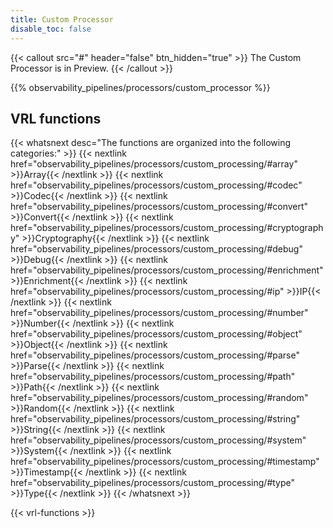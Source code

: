 ```yaml
---
title: Custom Processor
disable_toc: false
---
```


{{< callout src="#" header="false" btn_hidden="true" >}}
The Custom Processor is in Preview.
{{< /callout >}}

{{% observability_pipelines/processors/custom_processor %}}

## VRL functions

{{< whatsnext desc="The functions are organized into the following categories:" >}}
    {{< nextlink href="observability_pipelines/processors/custom_processing/#array" >}}Array{{< /nextlink >}}
    {{< nextlink href="observability_pipelines/processors/custom_processing/#codec" >}}Codec{{< /nextlink >}}
    {{< nextlink href="observability_pipelines/processors/custom_processing/#convert" >}}Convert{{< /nextlink >}}
    {{< nextlink href="observability_pipelines/processors/custom_processing/#cryptography" >}}Cryptography{{< /nextlink >}}
    {{< nextlink href="observability_pipelines/processors/custom_processing/#debug" >}}Debug{{< /nextlink >}}
    {{< nextlink href="observability_pipelines/processors/custom_processing/#enrichment" >}}Enrichment{{< /nextlink >}}
    {{< nextlink href="observability_pipelines/processors/custom_processing/#ip" >}}IP{{< /nextlink >}}
    {{< nextlink href="observability_pipelines/processors/custom_processing/#number" >}}Number{{< /nextlink >}}
    {{< nextlink href="observability_pipelines/processors/custom_processing/#object" >}}Object{{< /nextlink >}}
    {{< nextlink href="observability_pipelines/processors/custom_processing/#parse" >}}Parse{{< /nextlink >}}
    {{< nextlink href="observability_pipelines/processors/custom_processing/#path" >}}Path{{< /nextlink >}}
    {{< nextlink href="observability_pipelines/processors/custom_processing/#random" >}}Random{{< /nextlink >}}
    {{< nextlink href="observability_pipelines/processors/custom_processing/#string" >}}String{{< /nextlink >}}
    {{< nextlink href="observability_pipelines/processors/custom_processing/#system" >}}System{{< /nextlink >}}
    {{< nextlink href="observability_pipelines/processors/custom_processing/#timestamp" >}}Timestamp{{< /nextlink >}}
    {{< nextlink href="observability_pipelines/processors/custom_processing/#type" >}}Type{{< /nextlink >}}
{{< /whatsnext >}}

{{< vrl-functions >}}
